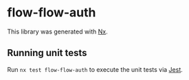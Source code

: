 # flow-flow-auth

This library was generated with [Nx](https://nx.dev).

## Running unit tests

Run `nx test flow-flow-auth` to execute the unit tests via [Jest](https://jestjs.io).
